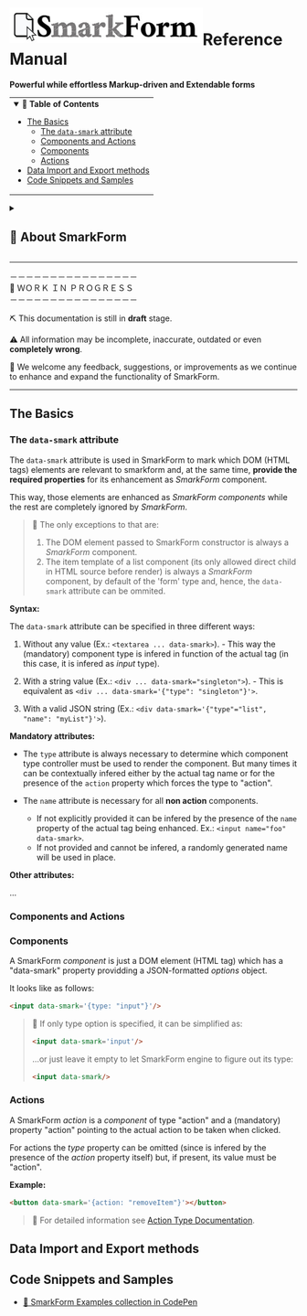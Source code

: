 <a href="https://www.npmjs.com/package/smarkform">
<img alt="SmarkForm Logo" align="left" src="SmarkForm_logo.jpg">
</a>
<h1>Reference Manual</h1>
<strong>
Powerful while effortless Markup-driven and Extendable forms
</strong>



<table align="right"><tr><td>
<details open>
<summary>
<strong>📖 Table of Contents</strong>
</summary>

<!-- vim-markdown-toc GitLab -->

* [The Basics](#the-basics)
    * [The `data-smark` attribute](#the-data-smark-attribute)
    * [Components and Actions](#components-and-actions)
    * [Components](#components)
    * [Actions](#actions)
* [Data Import and Export methods](#data-import-and-export-methods)
* [Code Snippets and Samples](#code-snippets-and-samples)

<!-- vim-markdown-toc -->

</details>
</td></tr></table>


<details>
<summary>
<h2>📜 About SmarkForm</h2>
</summary>

<h3>Introduction</h2>

SmarkForm simplifies the creation of interactive forms in web applications,
empowering designers to utilize custom templates and seamlessly incorporate
interaction through contextual actions.

Designers can enhance their templates by using their own HTML and CSS, without
the need to deal with complex JavaScript code. SmarkForm enables advanced
capabilities, such as adding or removing items from a list and dynamically
loading options for select dropdowns, even if they depend on the values of any
other field in the form. This can be achieved simply by adding the 'data-smark'
property to relevant tags.

Developers can leverage these templates as views to import and manipulate
complex data in JSON format. They also have the flexibility to access any
component in the form tree using simple path-style addresses or develop their
own custom component types.

> 🚧 **Please note** that select dropdowns are not yet implemented in the
> current version, but they are planned for inclusion in the upcoming 1.0.0
> release.

<h3>Principles</h2>

Bla bla bla...



<h3>History and Motivation</h2>

Bla bla bla...

</details>

------------------------------------------


－－－－－－－－－－－－－－－－<br />
🚧  ＷＯＲＫ  ＩＮ  ＰＲＯＧＲＥＳＳ<br />
－－－－－－－－－－－－－－－－<br />

⛏️ This documentation is still in **draft** stage.

⚠️  All information may be incomplete, inaccurate, outdated or even **completely
wrong**.

🙏 We welcome any feedback, suggestions, or improvements as we continue to
enhance and expand the functionality of SmarkForm.

------------------------------------------

##  The Basics

### The `data-smark` attribute

The `data-smark` attribute is used in SmarkForm to mark which DOM (HTML tags)
elements are relevant to smarkform and, at the same time, **provide the
required properties** for its enhancement as *SmarkForm* component.

This way, those elements are enhanced as *SmarkForm components* while the rest
are completely ignored by *SmarkForm*.

> 📌 The only exceptions to that are:
> 1. The DOM element passed to SmarkForm constructor is always a *SmarkForm*
>    component.
> 2. The item template of a list component (its only allowed direct child in
>    HTML source before render) is always a *SmarkForm* component, by default
>    of the 'form' type and, hence, the `data-smark` attribute can be ommited.

**Syntax:**

The `data-smark` attribute can be specified in three different ways:

  1. Without any value (Ex.: `<textarea ... data-smark>`).
    - This way the (mandatory) component type is infered in function of the
      actual tag (in this case, it is infered as *input* type).

  2. With a string value (Ex.: `<div ... data-smark="singleton">`).
    - This is equivalent as `<div ... data-smark='{"type": "singleton"}'>`.

  3. With a valid JSON string (Ex.: `<div data-smark='{"type"="list", "name":
     "myList"}'>`).

**Mandatory attributes:**

  * The `type` attribute is always necessary to determine which component type
    controller must be used to render the component. But many times it can be
    contextually infered either by the actual tag name or for the presence of
    the `action` property which forces the type to "action".

  * The `name` attribute is necessary for all **non action** components.
    - If not explicitly provided it can be infered by the presence of the
      `name` property of the actual tag being enhanced. Ex.: `<input name="foo"
      data-smark>`.
    - If not provided and cannot be infered, a randomly generated name will be
      used in place.

**Other attributes:**

...


### Components and Actions

### Components

A SmarkForm *component* is just a DOM element (HTML tag) which has a
"data-smark" property providding a JSON-formatted *options* object.

It looks like as follows:

```html
<input data-smark='{type: "input"}'/>
```

> 📌 If only type option is specified, it can be simplified as:
> ```html
> <input data-smark='input'/>
> ```
> ...or just leave it empty to let SmarkForm engine to figure out its type:
> ```html
> <input data-smark/>
> ```


### Actions

A SmarkForm *action* is a *component* of type "action" and a (mandatory)
property "action" pointing to the actual action to be taken when clicked.

For actions the *type* property can be omitted (since is infered by the
presence of the *action* property itself) but, if present, its value must be
"action".

**Example:**

```html
<button data-smark='{action: "removeItem"}'></button>
```

> 📖 For detailed information see [Action Type Documentation](type_action.md).






## Data Import and Export methods



## Code Snippets and Samples

  * [💾 SmarkForm Examples collection in CodePen](https://codepen.io/collection/YyvbPz)


